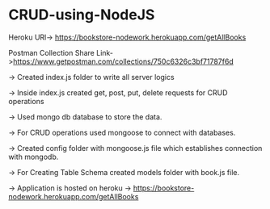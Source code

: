# CRUD-using-NodeJS

Heroku URl-> https://bookstore-nodework.herokuapp.com/getAllBooks


Postman Collection Share Link->https://www.getpostman.com/collections/750c6326c3bf71787f6d

-> Created index.js folder to write all server logics

-> Inside index.js created get, post, put, delete requests for CRUD  operations

-> Used mongo db database to store the data.

-> For CRUD operations used mongoose to connect with databases. 

-> Created config folder with mongoose.js file which establishes connection with mongodb.

-> For Creating Table Schema created models folder with book.js file.

-> Application is hosted on heroku -> https://bookstore-nodework.herokuapp.com/getAllBooks
